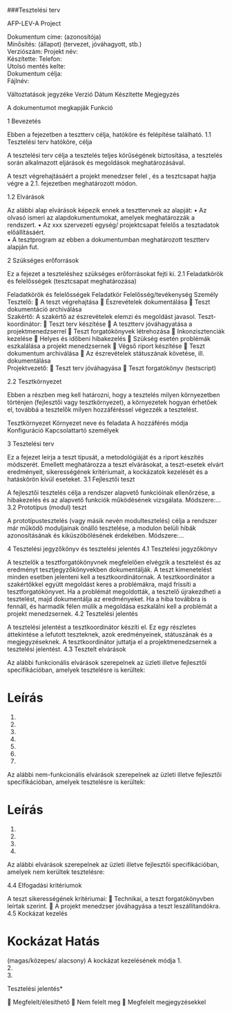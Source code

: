 ###Tesztelési terv 

AFP-LEV-A Project

Dokumentum címe: (azonosítója)	
Minősítés: (állapot)
(tervezet, jóváhagyott, stb.)	
Verziószám:	
Projekt név:	
Készítette:	
Telefon:	
Utolsó mentés kelte:	
Dokumentum célja:	
Fájlnév:	

Változtatások jegyzéke
Verzió	Dátum	Készítette	Megjegyzés
			
			
			
			

A dokumentumot megkapják
Funkció



1	Bevezetés

Ebben a fejezetben a tesztterv célja, hatóköre és felépítése található.
1.1	Tesztelési terv hatóköre, célja 

A tesztelési terv célja a tesztelés teljes körűségének biztosítása, a tesztelés során alkalmazott eljárások és megoldások meghatározásával.

A teszt végrehajtásáért a projekt menedzser felel <projekt menedzser neve>, és a tesztcsapat hajtja végre a 2.1. fejezetben meghatározott módon.

1.2	Elvárások

 Az alábbi alap elvárások képezik ennek a teszttervnek az alapját:
•	Az olvasó ismeri az alapdokumentumokat, amelyek meghatározzák a rendszert. 
•	Az xxx szervezeti egység/ projektcsapat felelős a tesztadatok előállításáért.  
•	A tesztprogram az ebben a dokumentumban meghatározott tesztterv alapján fut. 

2	Szükséges erőforrások

Ez a fejezet a teszteléshez szükséges erőforrásokat fejti ki. 
2.1	Feladatkörök és felelősségek (tesztcsapat meghatározása)

Feladatkörök és felelősségek
Feladatkör	Felelősség/tevékenység	Személy
Tesztelő:		A teszt végrehajtása
	Észrevételek dokumentálása
	Teszt dokumentáció archiválása	
Szakértő:	A szakértő az észrevételek elemzi és megoldást javasol.	
Teszt-koordinátor:		Teszt terv készítése
	A tesztterv jóváhagyatása a projektmenedzserrel
	Teszt forgatókönyvek létrehozása
	Inkonzisztenciák kezelése 
	Helyes és időbeni hibakezelés 
	Szükség esetén problémák eszkalálása a projekt menedzsernek 
	Végső riport készítése
	Teszt dokumentum archiválása
	Az észrevételek státuszának követése, ill. dokumentálása	
Projektvezető:		Teszt terv jóváhagyása 
	Teszt forgatókönyv (testscript)	

2.2	Tesztkörnyezet

Ebben a részben meg kell határozni, hogy a tesztelés milyen környezetben történjen (fejlesztői vagy tesztkörnyezet), a környezetek hogyan érhetőek el, továbbá a tesztelők milyen hozzáféréssel végezzék a tesztelést.

Tesztkörnyezet
Környezet neve és feladata	A hozzáférés módja	Konfiguráció	Kapcsolattartó személyek
			
			
			
3	Tesztelési terv

Ez a fejezet leírja a teszt típusát, a metodológiáját és a riport készítés módszerét. Emellett meghatározza a teszt elvárásokat, a teszt-esetek elvárt eredményeit, sikerességének kritériumait, a kockázatok kezelését és a hatáskörön kívül eseteket.
3.1	Fejlesztői teszt

A fejlesztői tesztelés célja a rendszer alapvető funkcióinak ellenőrzése, a hibakezelés és az alapvető funkciók működésének vizsgálata. Módszere:...
3.2	Prototípus (modul) teszt

A prototípustesztelés (vagy másik nevén modultesztelés) célja a rendszer már működő moduljainak önálló tesztelése, a modulon belüli hibák azonosításának és kiküszöbölésének érdekében. Módszere:...

4	Tesztelési jegyzőkönyv és tesztelési jelentés
4.1	Tesztelési jegyzőkönyv

A tesztelők a tesztforgatókönyvnek megfelelően elvégzik a tesztelést és az eredményt tesztjegyzőkönyvekben dokumentálják. A teszt kimenetelést minden esetben jelenteni kell a tesztkoordinátornak. A tesztkoordinátor a szakértőkkel együtt megoldást keres a problémákra, majd frissíti a tesztforgatókönyvet. Ha a problémát megoldották, a tesztelő újrakezdheti a tesztelést, majd dokumentálja az eredményeket. Ha a hiba továbbra is fennáll, és harmadik félen múlik a megoldása eszkalálni kell a problémát a projekt menedzsernek. 
4.2	Tesztelési jelentés

A tesztelési jelentést a tesztkoordinátor készíti el. Ez egy részletes áttekintése a lefutott teszteknek, azok eredményeinek, státuszának és a megjegyzéseknek.
A tesztkoordinátor juttatja el a projektmenedzsernek a tesztelési jelentést. 
4.3	Tesztelt elvárások 

Az alábbi funkcionális elvárások szerepelnek az üzleti illetve fejlesztői specifikációban, amelyek tesztelésre is kerültek: 

#	Leírás
1.	
2.	
3.	
4.	
5.	
6.	
7.	

Az alábbi nem-funkcionális elvárások szerepelnek az üzleti illetve fejlesztői specifikációban, amelyek tesztelésre is kerültek: 

#	Leírás
1.	
2.	
3.	
4.	

Az alábbi elvárások szerepelnek az üzleti illetve fejlesztői specifikációban, amelyek nem kerültek tesztelésre: 

4.4	Elfogadási kritériumok

A teszt sikerességének kritériumai:
	Technikai, a teszt forgatókönyvben leírtak szerint. 
	A projekt menedzser jóváhagyása a teszt leszállítandókra. 
4.5	Kockázat kezelés

#	Kockázat	Hatás
(magas/közepes/
alacsony)	A kockázat kezelésének módja
1.			
2.			
3.			

Tesztelési jelentés*




	Megfelelt/élesíthető
	Nem felelt meg
	Megfelelt megjegyzésekkel

